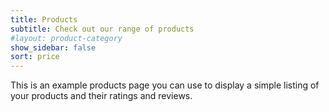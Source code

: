 ```yaml
---
title: Products
subtitle: Check out our range of products
#layout: product-category
show_sidebar: false
sort: price
---
```


This is an example products page you can use to display a simple listing of your products and their ratings and reviews.
